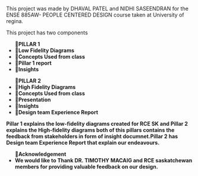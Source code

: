 ﻿This project was made by DHAVAL PATEL and NIDHI SASEENDRAN  for the ENSE 885AW- PEOPLE CENTERED DESIGN course taken at University of regina.

This project has two components
           <ul><B>PILLAR 1
	<li>	Low Fidelity Diagrams</li>
	<li>	Concepts Used from class</li>
	<li>	Pillar 1 report</li>
	<li>	Insights</li>
      </ul>
	<ul><B>PILLAR 2
	  <li>	High Fidelity Diagrams</li>
	<li>	Concepts Used from class</li>
	<li>	Presentation</li>
	<li>	Insights</li>
	<li>	Design team Experience Report</li>
	</ul>
Pillar 1 explains the low-fidelity diagrams created for RCE SK and Pillar 2 explains the High-fidelity diagrams both of this pillars contains the feedback from stakeholders
in form of insight documnet.Pillar 2 has Design team Experience Report that explain our endeavours.

<ul><B>Acknowledgement	
<li>We would like to Thank DR. TIMOTHY MACAIG and RCE saskatchewan members for providing valuable feedback on our design.</li>
</ul>	